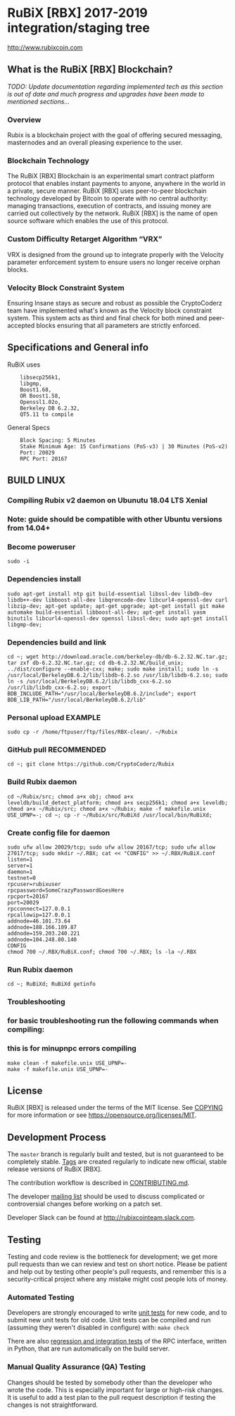 RuBiX [RBX] 2017-2019 integration/staging tree
=====================================

http://www.rubixcoin.com

What is the RuBiX [RBX] Blockchain?
-----------------------------------
*TODO: Update documentation regarding implemented tech as this section is out of date and much progress and upgrades have been made to mentioned sections...*

### Overview
Rubix is a blockchain project with the goal of offering secured messaging, masternodes and an overall pleasing experience to the user.

### Blockchain Technology
The RuBiX [RBX] Blockchain is an experimental smart contract platform protocol that enables 
instant payments to anyone, anywhere in the world in a private, secure manner. 
RuBiX [RBX] uses peer-to-peer blockchain technology developed by Bitcoin to operate
with no central authority: managing transactions, execution of contracts, and 
issuing money are carried out collectively by the network. RuBiX [RBX] is the name of 
open source software which enables the use of this protocol.

### Custom Difficulty Retarget Algorithm “VRX”
VRX is designed from the ground up to integrate properly with the Velocity parameter enforcement system to ensure users no longer receive orphan blocks.

### Velocity Block Constraint System
Ensuring Insane stays as secure and robust as possible the CryptoCoderz team have implemented what's known as the Velocity block constraint system. This system acts as third and final check for both mined and peer-accepted blocks ensuring that all parameters are strictly enforced.

Specifications and General info
------------------
RuBiX uses 

		libsecp256k1,
		libgmp,
		Boost1.68,
		OR Boost1.58,  
		Openssl1.02o,
		Berkeley DB 6.2.32,
		QT5.11 to compile


General Specs

		Block Spacing: 5 Minutes
		Stake Minimum Age: 15 Confirmations (PoS-v3) | 30 Minutes (PoS-v2)
		Port: 20029
		RPC Port: 20167


BUILD LINUX
-----------
### Compiling Rubix v2 daemon on Ubunutu 18.04 LTS Xenial
### Note: guide should be compatible with other Ubuntu versions from 14.04+

### Become poweruser
```
sudo -i
```

### Dependencies install
```
sudo apt-get install ntp git build-essential libssl-dev libdb-dev libdb++-dev libboost-all-dev libqrencode-dev libcurl4-openssl-dev curl libzip-dev; apt-get update; apt-get upgrade; apt-get install git make automake build-essential libboost-all-dev; apt-get install yasm binutils libcurl4-openssl-dev openssl libssl-dev; sudo apt-get install libgmp-dev;
```

### Dependencies build and link
```
cd ~; wget http://download.oracle.com/berkeley-db/db-6.2.32.NC.tar.gz; tar zxf db-6.2.32.NC.tar.gz; cd db-6.2.32.NC/build_unix; ../dist/configure --enable-cxx; make; sudo make install; sudo ln -s /usr/local/BerkeleyDB.6.2/lib/libdb-6.2.so /usr/lib/libdb-6.2.so; sudo ln -s /usr/local/BerkeleyDB.6.2/lib/libdb_cxx-6.2.so /usr/lib/libdb_cxx-6.2.so; export BDB_INCLUDE_PATH="/usr/local/BerkeleyDB.6.2/include"; export BDB_LIB_PATH="/usr/local/BerkeleyDB.6.2/lib"
```

### Personal upload EXAMPLE
```
sudo cp -r /home/ftpuser/ftp/files/RBX-clean/. ~/Rubix
```

### GitHub pull RECOMMENDED
```
cd ~; git clone https://github.com/CryptoCoderz/Rubix
```

### Build Rubix daemon
```
cd ~/Rubix/src; chmod a+x obj; chmod a+x leveldb/build_detect_platform; chmod a+x secp256k1; chmod a+x leveldb; chmod a+x ~/Rubix/src; chmod a+x ~/Rubix; make -f makefile.unix USE_UPNP=-; cd ~; cp -r ~/Rubix/src/RuBiXd /usr/local/bin/RuBiXd;
```

### Create config file for daemon
```
sudo ufw allow 20029/tcp; sudo ufw allow 20167/tcp; sudo ufw allow 27017/tcp; sudo mkdir ~/.RBX; cat << "CONFIG" >> ~/.RBX/RuBiX.conf
listen=1
server=1
daemon=1
testnet=0
rpcuser=rubixuser
rpcpassword=SomeCrazyPasswordGoesHere
rpcport=20167
port=20029
rpcconnect=127.0.0.1
rpcallowip=127.0.0.1
addnode=46.101.73.64
addnode=188.166.109.87
addnode=159.203.240.221
addnode=104.248.80.140
CONFIG
chmod 700 ~/.RBX/RuBiX.conf; chmod 700 ~/.RBX; ls -la ~/.RBX
```

### Run Rubix daemon
```
cd ~; RuBiXd; RuBiXd getinfo
```

### Troubleshooting
### for basic troubleshooting run the following commands when compiling:
### this is for minupnpc errors compiling

```
make clean -f makefile.unix USE_UPNP=-
make -f makefile.unix USE_UPNP=-
```

License
-------

RuBiX [RBX] is released under the terms of the MIT license. See [COPYING](COPYING) for more
information or see https://opensource.org/licenses/MIT.

Development Process
-------------------

The `master` branch is regularly built and tested, but is not guaranteed to be
completely stable. [Tags](https://github.com/CryptoCoderz/RBX/tags) are created
regularly to indicate new official, stable release versions of RuBiX [RBX].

The contribution workflow is described in [CONTRIBUTING.md](CONTRIBUTING.md).

The developer [mailing list](https://lists.linuxfoundation.org/mailman/listinfo/bitcoin-dev)
should be used to discuss complicated or controversial changes before working
on a patch set.

Developer Slack can be found at http://rubixcointeam.slack.com.

Testing
-------

Testing and code review is the bottleneck for development; we get more pull
requests than we can review and test on short notice. Please be patient and help out by testing
other people's pull requests, and remember this is a security-critical project where any mistake might cost people
lots of money.

### Automated Testing

Developers are strongly encouraged to write [unit tests](/doc/unit-tests.md) for new code, and to
submit new unit tests for old code. Unit tests can be compiled and run
(assuming they weren't disabled in configure) with: `make check`

There are also [regression and integration tests](/qa) of the RPC interface, written
in Python, that are run automatically on the build server.

### Manual Quality Assurance (QA) Testing

Changes should be tested by somebody other than the developer who wrote the
code. This is especially important for large or high-risk changes. It is useful
to add a test plan to the pull request description if testing the changes is
not straightforward.
